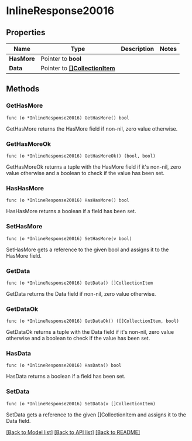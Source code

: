 # InlineResponse20016

## Properties

Name | Type | Description | Notes
------------ | ------------- | ------------- | -------------
**HasMore** | Pointer to **bool** |  | 
**Data** | Pointer to [**[]CollectionItem**](CollectionItem.md) |  | 

## Methods

### GetHasMore

`func (o *InlineResponse20016) GetHasMore() bool`

GetHasMore returns the HasMore field if non-nil, zero value otherwise.

### GetHasMoreOk

`func (o *InlineResponse20016) GetHasMoreOk() (bool, bool)`

GetHasMoreOk returns a tuple with the HasMore field if it's non-nil, zero value otherwise
and a boolean to check if the value has been set.

### HasHasMore

`func (o *InlineResponse20016) HasHasMore() bool`

HasHasMore returns a boolean if a field has been set.

### SetHasMore

`func (o *InlineResponse20016) SetHasMore(v bool)`

SetHasMore gets a reference to the given bool and assigns it to the HasMore field.

### GetData

`func (o *InlineResponse20016) GetData() []CollectionItem`

GetData returns the Data field if non-nil, zero value otherwise.

### GetDataOk

`func (o *InlineResponse20016) GetDataOk() ([]CollectionItem, bool)`

GetDataOk returns a tuple with the Data field if it's non-nil, zero value otherwise
and a boolean to check if the value has been set.

### HasData

`func (o *InlineResponse20016) HasData() bool`

HasData returns a boolean if a field has been set.

### SetData

`func (o *InlineResponse20016) SetData(v []CollectionItem)`

SetData gets a reference to the given []CollectionItem and assigns it to the Data field.


[[Back to Model list]](../README.md#documentation-for-models) [[Back to API list]](../README.md#documentation-for-api-endpoints) [[Back to README]](../README.md)



